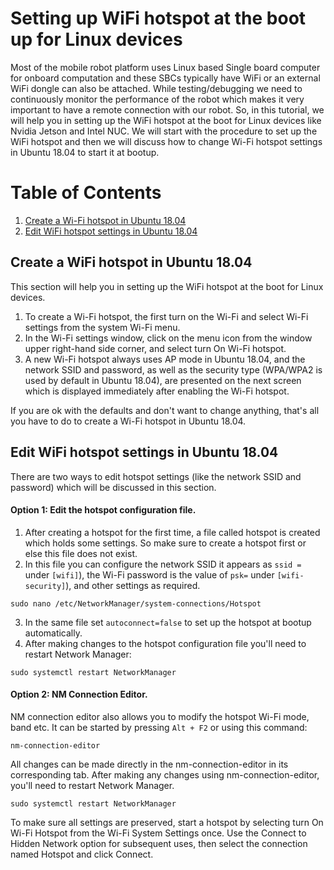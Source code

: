# Setting up WiFi hotspot at the boot up for Linux devices 
Most of the mobile robot platform uses Linux based Single board computer for onboard computation and these SBCs typically have WiFi or an external WiFi dongle can also be attached. While testing/debugging we need to continuously monitor the performance of the robot which makes it very important to have a remote connection with our robot. So, in this tutorial, we will help you in setting up the WiFi hotspot at the boot for Linux devices like Nvidia Jetson and Intel NUC. We will start with the procedure to set up the WiFi hotspot and then we will discuss how to change Wi-Fi hotspot settings in Ubuntu 18.04 to start it at bootup.

# Table of Contents
1. [Create a Wi-Fi hotspot in Ubuntu 18.04](#Create-a-WiFi-hotspot-in-Ubuntu-18.04)
2. [Edit WiFi hotspot settings in Ubuntu 18.04](#Edit-WiFi-hotspot-settings-in-Ubuntu-18.04 )

## Create a WiFi hotspot in Ubuntu 18.04
This section will help you in setting up the WiFi hotspot at the boot for Linux devices. 
1. To create a Wi-Fi hotspot, the first turn on the Wi-Fi and select Wi-Fi settings from the system Wi-Fi menu.
2. In the Wi-Fi settings window, click on the menu icon from the window upper right-hand side corner, and select turn On Wi-Fi hotspot.
3. A new Wi-Fi hotspot always uses AP mode in Ubuntu 18.04, and the network SSID and password, as well as the security type (WPA/WPA2 is used by default in Ubuntu 18.04),  are presented on the next screen which is displayed immediately after enabling the Wi-Fi hotspot.

If you are ok with the defaults and don't want to change anything, that's all you have to do to create a Wi-Fi hotspot in Ubuntu 18.04.

## Edit WiFi hotspot settings in Ubuntu 18.04
There are two ways to edit hotspot settings (like the network SSID and password) which will be discussed in this section.
#### Option 1: Edit the hotspot configuration file. 
1. After creating a hotspot for the first time, a file called hotspot is created which holds some settings. So make sure to create a hotspot first or else this file does not exist. 
2. In this file you can configure the network SSID it appears as ```ssid = ``` under ```[wifi]```), the Wi-Fi password is the value of ```psk=``` under ```[wifi-security]```), and other settings as required.
```
sudo nano /etc/NetworkManager/system-connections/Hotspot
```
3. In the same file set ```autoconnect=false``` to set up the hotspot at bootup automatically.
4. After making changes to the hotspot configuration file you'll need to restart Network Manager:
```
sudo systemctl restart NetworkManager
```

#### Option 2: NM Connection Editor.
NM connection editor also allows you to modify the hotspot Wi-Fi mode, band etc. It can be started by pressing ```Alt + F2``` or using this command:
```
nm-connection-editor
```
All changes can be made directly in the nm-connection-editor in its corresponding tab. After making any changes using nm-connection-editor, you'll need to restart Network Manager.
```
sudo systemctl restart NetworkManager
```

To make sure all settings are preserved, start a hotspot by selecting turn On Wi-Fi Hotspot from the Wi-Fi System Settings once. Use the Connect to Hidden Network option for subsequent uses, then select the connection named Hotspot and click Connect.